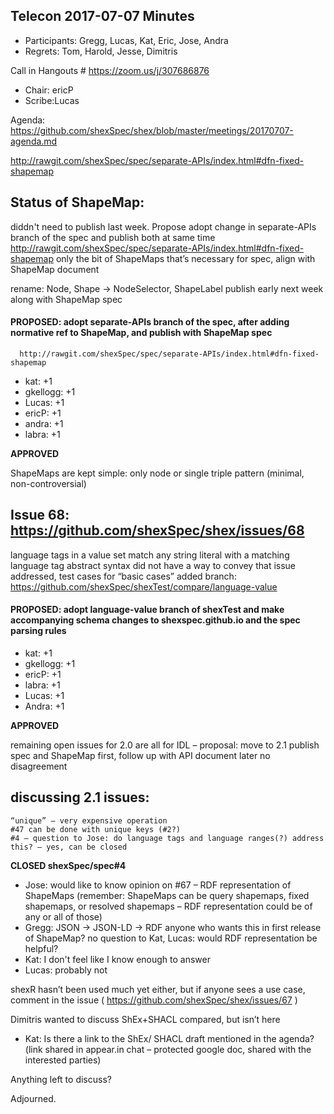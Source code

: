 
## Telecon 2017-07-07 Minutes

 * Participants:  Gregg, Lucas, Kat, Eric, Jose, Andra
 * Regrets: Tom, Harold, Jesse, Dimitris

Call in Hangouts # https://zoom.us/j/307686876
 * Chair: ericP
 * Scribe:Lucas

Agenda: https://github.com/shexSpec/shex/blob/master/meetings/20170707-agenda.md

http://rawgit.com/shexSpec/spec/separate-APIs/index.html#dfn-fixed-shapemap

## Status of ShapeMap:

diddn't need to publish last week.
Propose adopt change in separate-APIs branch of the spec and publish both at same time
http://rawgit.com/shexSpec/spec/separate-APIs/index.html#dfn-fixed-shapemap
only the bit of ShapeMaps that’s necessary for spec, align with ShapeMap document
    
rename: Node, Shape → NodeSelector, ShapeLabel
publish early next week along with ShapeMap spec

#### PROPOSED: adopt separate-APIs branch of the spec, after adding normative ref to ShapeMap, and publish with ShapeMap spec
      http://rawgit.com/shexSpec/spec/separate-APIs/index.html#dfn-fixed-shapemap

 * kat: +1
 * gkellogg: +1
 * Lucas: +1
 * ericP: +1
 * andra: +1
 * labra: +1

**APPROVED**

ShapeMaps are kept simple: only node or single triple pattern (minimal, non-controversial)

## Issue 68: https://github.com/shexSpec/shex/issues/68

language tags in a value set match any string literal with a matching language tag
abstract syntax did not have a way to convey that
issue addressed, test cases for “basic cases” added
branch: https://github.com/shexSpec/shexTest/compare/language-value

#### PROPOSED: adopt language-value branch of shexTest and make accompanying schema changes to shexspec.github.io and the spec parsing rules  

 * kat: +1
 * gkellogg: +1
 * ericP: +1
 * labra: +1
 * Lucas: +1
 * Andra: +1

**APPROVED**

remaining open issues for 2.0 are all for IDL – proposal: move to 2.1
publish spec and ShapeMap first, follow up with API document later
no disagreement


## discussing 2.1 issues:
    “unique” – very expensive operation
    #47 can be done with unique keys (#2?)
    #4 – question to Jose: do language tags and language ranges(?) address this? – yes, can be closed

**CLOSED shexSpec/spec#4**


 * Jose: would like to know opinion on #67 – RDF representation of ShapeMaps
(remember: ShapeMaps can be query shapemaps, fixed shapemaps, or resolved shapemaps – RDF representation could be of any or all of those)
 * Gregg: JSON → JSON-LD → RDF
anyone who wants this in first release of ShapeMap? no
question to Kat, Lucas: would RDF representation be helpful?
 * Kat: I don't feel like I know enough to answer
 * Lucas: probably not

shexR hasn’t been used much yet either, but if anyone sees a use case, comment in the issue ( https://github.com/shexSpec/shex/issues/67 )

Dimitris wanted to discuss ShEx+SHACL compared, but isn’t here

 * Kat: Is there a link to the ShEx/ SHACL draft mentioned in the agenda? (link shared in appear.in chat – protected google doc, shared with the interested parties)

Anything left to discuss?

Adjourned.
